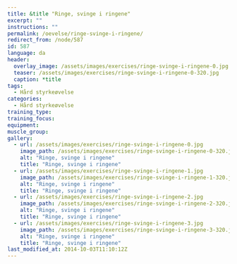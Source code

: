```yaml
---
title: &title "Ringe, svinge i ringene"
excerpt: ""
instructions: ""
permalink: /oevelse/ringe-svinge-i-ringene/
redirect_from: /node/587
id: 587
language: da
header:
  overlay_image: /assets/images/exercises/ringe-svinge-i-ringene-0.jpg
  teaser: /assets/images/exercises/ringe-svinge-i-ringene-0-320.jpg
  caption: *title
tags:
  - Hård styrkeøvelse
categories:
  - Hård styrkeøvelse
training_type: 
training_focus: 
equipment:
muscle_group:
gallery:
  - url: /assets/images/exercises/ringe-svinge-i-ringene-0.jpg
    image_path: /assets/images/exercises/ringe-svinge-i-ringene-0-320.jpg
    alt: "Ringe, svinge i ringene"
    title: "Ringe, svinge i ringene"
  - url: /assets/images/exercises/ringe-svinge-i-ringene-1.jpg
    image_path: /assets/images/exercises/ringe-svinge-i-ringene-1-320.jpg
    alt: "Ringe, svinge i ringene"
    title: "Ringe, svinge i ringene"
  - url: /assets/images/exercises/ringe-svinge-i-ringene-2.jpg
    image_path: /assets/images/exercises/ringe-svinge-i-ringene-2-320.jpg
    alt: "Ringe, svinge i ringene"
    title: "Ringe, svinge i ringene"
  - url: /assets/images/exercises/ringe-svinge-i-ringene-3.jpg
    image_path: /assets/images/exercises/ringe-svinge-i-ringene-3-320.jpg
    alt: "Ringe, svinge i ringene"
    title: "Ringe, svinge i ringene"
last_modified_at: 2014-10-03T11:10:12Z
---
```



